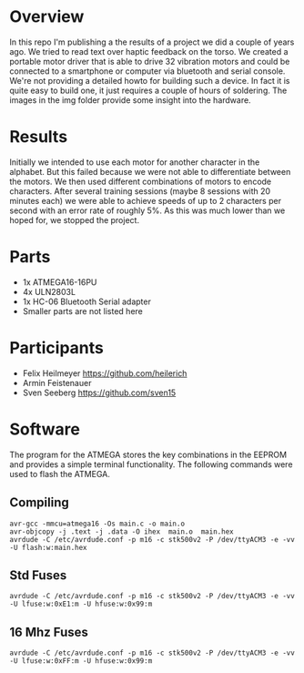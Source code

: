 # Overview
In this repo I'm publishing a the results of a project we did a couple of years ago. We tried to read text over haptic feedback on the torso. We created a portable motor driver that is able to drive 32 vibration motors and could be connected to a smartphone or computer via bluetooth and serial console. We're not providing a detailed howto for building such a device. In fact it is quite easy to build one, it just requires a couple of hours of soldering. The images in the img folder provide some insight into the hardware.

# Results
Initially we intended to use each motor for another character in the alphabet. But this failed because we were not able to differentiate between the motors. We then used different combinations of motors to encode characters. After several training sessions (maybe 8 sessions with 20 minutes each) we were able to achieve speeds of up to 2 characters per second with an error rate of roughly 5%. As this was much lower than we hoped for, we stopped the project.

# Parts
* 1x ATMEGA16-16PU
* 4x ULN2803L
* 1x HC-06 Bluetooth Serial adapter
* Smaller parts are not listed here


# Participants
* Felix Heilmeyer https://github.com/heilerich
* Armin Feistenauer
* Sven Seeberg https://github.com/sven15

# Software
The program for the ATMEGA stores the key combinations in the EEPROM and provides a simple terminal functionality. The following commands were used to flash the ATMEGA.

## Compiling

    avr-gcc -mmcu=atmega16 -Os main.c -o main.o
    avr-objcopy -j .text -j .data -O ihex  main.o  main.hex
    avrdude -C /etc/avrdude.conf -p m16 -c stk500v2 -P /dev/ttyACM3 -e -vv -U flash:w:main.hex

## Std Fuses

    avrdude -C /etc/avrdude.conf -p m16 -c stk500v2 -P /dev/ttyACM3 -e -vv -U lfuse:w:0xE1:m -U hfuse:w:0x99:m 

## 16 Mhz Fuses

    avrdude -C /etc/avrdude.conf -p m16 -c stk500v2 -P /dev/ttyACM3 -e -vv -U lfuse:w:0xFF:m -U hfuse:w:0x99:m 
